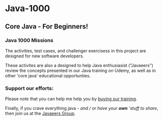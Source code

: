 # Java-1000
## Core Java - For Beginners!

### Java 1000 Missions
The activities, test cases, and challenger exercisess in this project are designed for new software developers. 

These activites are also a designed to help Java enthusiasist ("Javaeers") review the concepts presented in our Java training on Udemy, as well as in other 'core java' educational opportunties.

### Support our efforts:
Please note that you can help me help you by [buying our training](https://www.udemy.com/course/how-to-java).

Finally, if you crave everything java - _and / or have your **own** 'stuff to share_, then join us at the [Javaeers Group](https://www.facebook.com/JavaVideos9000/).
